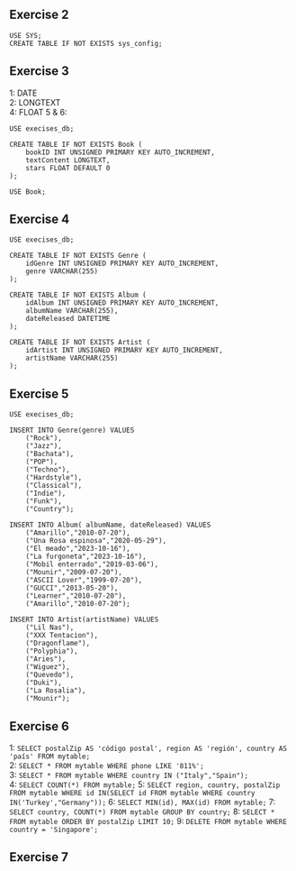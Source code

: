 ## Exercise 2  
```
USE SYS;
CREATE TABLE IF NOT EXISTS sys_config;
```  

## Exercise 3
1: DATE  
2: LONGTEXT  
4: FLOAT
5 & 6:  
```
USE execises_db;

CREATE TABLE IF NOT EXISTS Book (
	bookID INT UNSIGNED PRIMARY KEY AUTO_INCREMENT,
    textContent LONGTEXT,
    stars FLOAT DEFAULT 0
);

USE Book;
```  
## Exercise 4
```
USE execises_db;

CREATE TABLE IF NOT EXISTS Genre (
	idGenre INT UNSIGNED PRIMARY KEY AUTO_INCREMENT,
    genre VARCHAR(255)
);

CREATE TABLE IF NOT EXISTS Album (
    idAlbum INT UNSIGNED PRIMARY KEY AUTO_INCREMENT,
    albumName VARCHAR(255),
    dateReleased DATETIME
);

CREATE TABLE IF NOT EXISTS Artist (
	idArtist INT UNSIGNED PRIMARY KEY AUTO_INCREMENT,
    artistName VARCHAR(255)
);
```  
## Exercise 5
```
USE execises_db;

INSERT INTO Genre(genre) VALUES
	("Rock"),
    ("Jazz"),
    ("Bachata"),
    ("POP"),
    ("Techno"),
    ("Hardstyle"),
    ("Classical"),
    ("Indie"),
    ("Funk"),
    ("Country");
    
INSERT INTO Album( albumName, dateReleased) VALUES
	("Amarillo","2010-07-20"),
    ("Una Rosa espinosa","2020-05-29"),
    ("El meado","2023-10-16"),
    ("La furgoneta","2023-10-16"),
    ("Mobil enterrado","2019-03-06"),
    ("Mounir","2009-07-20"),
    ("ASCII Lover","1999-07-20"),
    ("GUCCI","2013-05-20"),
    ("Learner","2010-07-20"),
    ("Amarillo","2010-07-20");
    
INSERT INTO Artist(artistName) VALUES
	("Lil Nas"),
    ("XXX Tentacion"),
    ("Dragonflame"),
    ("Polyphia"),
    ("Aries"),  
    ("Wiguez"),
    ("Quevedo"),
    ("Duki"),
    ("La Rosalia"),
    ("Mounir");
```  
## Exercise 6
1: ``` SELECT postalZip AS 'código postal', region AS 'región', country AS 'país' FROM mytable; ```  
2: ``` SELECT * FROM mytable WHERE phone LIKE '811%'; ```  
3: ``` SELECT * FROM mytable WHERE country IN ("Italy","Spain"); ```   
4: ``` SELECT COUNT(*) FROM mytable; ``` 
5: ``` SELECT region, country, postalZip FROM mytable WHERE id IN(SELECT id FROM mytable WHERE country IN('Turkey',"Germany")); ``` 
6: ``` SELECT MIN(id), MAX(id) FROM mytable; ``` 
7: ``` SELECT country, COUNT(*) FROM mytable GROUP BY country; ``` 
8: ``` SELECT * FROM mytable ORDER BY postalZip LIMIT 10; ``` 
9: ``` DELETE FROM mytable WHERE country = 'Singapore'; ``` 

## Exercise 7



